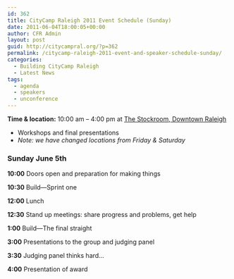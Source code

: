 ```yaml
---
id: 362
title: CityCamp Raleigh 2011 Event Schedule (Sunday)
date: 2011-06-04T18:00:05+00:00
author: CFR Admin
layout: post
guid: http://citycampral.org/?p=362
permalink: /citycamp-raleigh-2011-event-and-speaker-schedule-sunday/
categories:
  - Building CityCamp Raleigh
  - Latest News
tags:
  - agenda
  - speakers
  - unconference
---
```

**Time & location:** 10:00 am – 4:00 pm at [The Stockroom, Downtown Raleigh](http://goo.gl/maps/P37Q)

  * Workshops and final presentations
  * _Note: we have changed locations from Friday & Saturday_

### Sunday June 5th

**10:00** Doors open and preparation for making things
  
**10:30** Build—Sprint one

**12:00** Lunch

**12:30** Stand up meetings: share progress and problems, get help
  
**1:00** Build—The final straight
  
**3:00** Presentations to the group and judging panel
  
**3:30** Judging panel thinks hard…
  
**4:00** Presentation of award